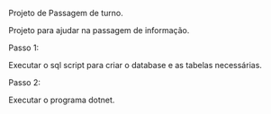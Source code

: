Projeto de Passagem de turno.

Projeto para ajudar na passagem de informação.

Passo 1:

Executar o sql script para criar o database e as tabelas necessárias.

Passo 2:

Executar o programa dotnet.
